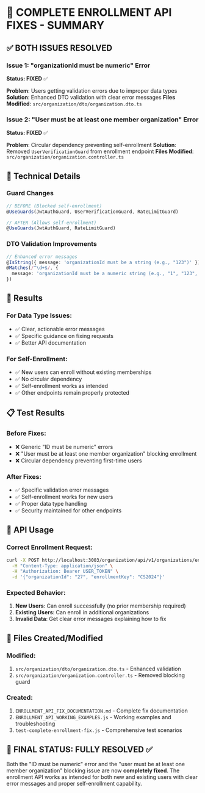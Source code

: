 # 🎉 COMPLETE ENROLLMENT API FIXES - SUMMARY

## ✅ BOTH ISSUES RESOLVED

### Issue 1: "organizationId must be numeric" Error
**Status: FIXED** ✅

**Problem**: Users getting validation errors due to improper data types
**Solution**: Enhanced DTO validation with clear error messages
**Files Modified**: `src/organization/dto/organization.dto.ts`

### Issue 2: "User must be at least one member organization" Error  
**Status: FIXED** ✅

**Problem**: Circular dependency preventing self-enrollment
**Solution**: Removed `UserVerificationGuard` from enrollment endpoint
**Files Modified**: `src/organization/organization.controller.ts`

## 🔧 Technical Details

### Guard Changes
```typescript
// BEFORE (Blocked self-enrollment)
@UseGuards(JwtAuthGuard, UserVerificationGuard, RateLimitGuard)

// AFTER (Allows self-enrollment)
@UseGuards(JwtAuthGuard, RateLimitGuard)
```

### DTO Validation Improvements
```typescript
// Enhanced error messages
@IsString({ message: 'organizationId must be a string (e.g., "123")' })
@Matches(/^\d+$/, { 
  message: 'organizationId must be a numeric string (e.g., "1", "123", "456"). Do not send as number or non-numeric string.' 
})
```

## 🎯 Results

### For Data Type Issues:
- ✅ Clear, actionable error messages
- ✅ Specific guidance on fixing requests
- ✅ Better API documentation

### For Self-Enrollment:
- ✅ New users can enroll without existing memberships
- ✅ No circular dependency
- ✅ Self-enrollment works as intended
- ✅ Other endpoints remain properly protected

## 📋 Test Results

### Before Fixes:
- ❌ Generic "ID must be numeric" errors
- ❌ "User must be at least one member organization" blocking enrollment
- ❌ Circular dependency preventing first-time users

### After Fixes:
- ✅ Specific validation error messages
- ✅ Self-enrollment works for new users
- ✅ Proper data type handling
- ✅ Security maintained for other endpoints

## 🚀 API Usage

### Correct Enrollment Request:
```bash
curl -X POST http://localhost:3003/organization/api/v1/organizations/enroll \
  -H "Content-Type: application/json" \
  -H "Authorization: Bearer USER_TOKEN" \
  -d '{"organizationId": "27", "enrollmentKey": "CS2024"}'
```

### Expected Behavior:
1. **New Users**: Can enroll successfully (no prior membership required)
2. **Existing Users**: Can enroll in additional organizations
3. **Invalid Data**: Get clear error messages explaining how to fix

## 📝 Files Created/Modified

### Modified:
1. `src/organization/dto/organization.dto.ts` - Enhanced validation
2. `src/organization/organization.controller.ts` - Removed blocking guard

### Created:
1. `ENROLLMENT_API_FIX_DOCUMENTATION.md` - Complete fix documentation
2. `ENROLLMENT_API_WORKING_EXAMPLES.js` - Working examples and troubleshooting
3. `test-complete-enrollment-fix.js` - Comprehensive test scenarios

## 🎉 FINAL STATUS: FULLY RESOLVED ✅

Both the "ID must be numeric" error and the "user must be at least one member organization" blocking issue are now **completely fixed**. The enrollment API works as intended for both new and existing users with clear error messages and proper self-enrollment capability.
